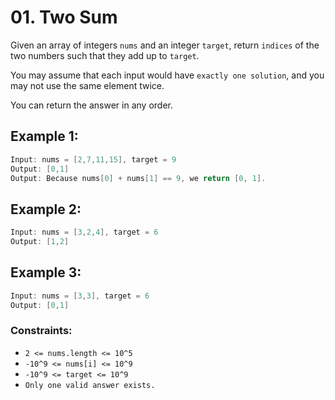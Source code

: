 # 01. Two Sum
Given an array of integers `nums` and an integer `target`, return `indices` of the two numbers such that they add up to `target`.

You may assume that each input would have `exactly one solution`, and you may not use the same element twice.

You can return the answer in any order.

## Example 1:
```c++
Input: nums = [2,7,11,15], target = 9
Output: [0,1]
Output: Because nums[0] + nums[1] == 9, we return [0, 1].
```

## Example 2:
```c++
Input: nums = [3,2,4], target = 6
Output: [1,2]
```

## Example 3:
```c++
Input: nums = [3,3], target = 6
Output: [0,1]
```

### Constraints:
- `2 <= nums.length <= 10^5`
- `-10^9 <= nums[i] <= 10^9`
- `-10^9 <= target <= 10^9`
- `Only one valid answer exists.`